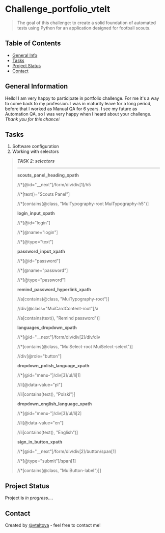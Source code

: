 # Challenge_portfolio_vtelt
> The goal of this challenge: to create a solid foundation of automated tests using Python for an application designed for football scouts.

## Table of Contents
* [General Info](#general-information)
* [Tasks](#tasks)
* [Project Status](#project-status)
* [Contact](#contact)
<!-- * [License](#license) -->


## General Information
Hello! I am very happy to participate in portfolio challenge. For me it's a way to come back to my profession. I was in maturity leave for a long period, before that I worked as Manual QA for 6 years. I see my future as Automation QA, so I was very happy when I heard about your challenge. 
*Thank you for this chance!* 

## Tasks
1. Software configuration
2. Working with selectors

>**_TASK 2: selectors_**
> 
> ---
> 
> **scouts_panel_heading_xpath**
> 
> //*[@id="__next"]/form/div/div[1]/h5
> 
> //*[text()="Scouts Panel"]
> 
> //*[contains(@class, "MuiTypography-root MuiTypography-h5")]
> 
> **login_input_xpath**
> 
> //*[@id="login"]
> 
> //*[@name="login"]
> 
> //*[@type="text"]
> 
> **password_input_xpath**
> 
> //*[@id="password"]
> 
> //*[@name="password"]
> 
> //*[@type="password"]
> 
> **remind_password_hyperlink_xpath**
> 
> //a[contains(@class, "MuiTypography-root")]
> 
> //div[@class="MuiCardContent-root"]/a
> 
> //a[contains(text(), "Remind password")]
> 
> **languages_dropdown_xpath**
> 
> //*[@id="__next"]/form/div/div[2]/div/div
> 
> //*[contains(@class, "MuiSelect-root MuiSelect-select")]
> 
> //div[@role="button"]
> 
> **dropdown_polish_language_xpath**
> 
> //*[@id="menu-"]/div[3]/ul/li[1]
> 
> //li[@data-value="pl"]
> 
> //li[contains(text(), "Polski")]
> 
> **dropdown_english_language_xpath**
> 
> //*[@id="menu-"]/div[3]/ul/li[2]
> 
> //li[@data-value="en"]
> 
> //li[contains(text(), "English")]
> 
> **sign_in_button_xpath**
> 
> //*[@id="__next"]/form/div/div[2]/button/span[1]
> 
> //*[@type="submit"]/span[1]
> 
> //*[contains(@class, "MuiButton-label")]]




## Project Status
Project is *in progress*....



## Contact
Created by [@vteltova](http://linkedin.com/in/victoriakarapysh) - feel free to contact me!


